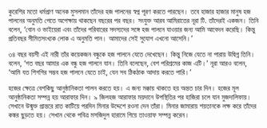 কুরেশির মতো ধর্মপ্রাণ অনেক মুসলমান তাঁদের হজ পালনের স্বপ্ন পূরণ করতে পারছেন। তবে হাজার হাজার মানুষ হজ পালনের অনুমতি পেতে অপেক্ষায় থাকছেন বছরের পর বছর। সংযুক্ত আরব আমিরাতের নূরা টি. তাঁদেরই একজন। তিনি বলেন, ‘বোন ও ভাইয়েরা এবং তাঁদের পরিবারের সদস্যদের সঙ্গে হজ পালনে যাওয়ার জন্য আমি আবেদন করেছি। কিন্তু প্রতিবছর সীমিতসংখ্যক লোক এ অনুমতি পান। আমাদের সেই সুযোগ এখনো আসেনি।’

৩৪ বছর বয়সী এই নারী তাঁর কয়েকজন বন্ধুকে হজ পালনে যেতে দেখেছেন। কিন্তু নিজে যেতে না পারায় উদ্বিগ্ন তিনি। বলেন, ‘গত বছর আমার এক বন্ধু হজ পালনে যান। তিনি বলেছেন, বেশ পরিশ্রমের কাজ এটি।’ নূরা আরও বলেন, ‘আমি যত শিগগির সম্ভব হজ পালনে যেতে চাই, যেন সব ঠিকঠাক আদায় করতে পারি।’

হজের ক্ষেত্রে বেশকিছু আনুষ্ঠানিকতা পালন করতে হয়। এ জন্য মক্কায় থাকতে হয় অন্তত চার দিন। হজের মূল আনুষ্ঠানিকতা সম্পন্ন হয় আরাফার দিন। ৯ জিলহজ আরাফার ময়দানে উপস্থিতির পর হাজিরা চলে যান মুজদালিফায়। সেখানে উন্মুক্ত প্রান্তরে রাত কাটিয়ে পরদিন মিনার উদ্দেশে রওনা দেন তাঁরা। মিনার জামারায় শয়তানকে লক্ষ করে তাঁদের কঙ্কর ছুড়তে হয়। সেখান থেকে পবিত্র মসজিদুল হারামে গিয়ে তাওয়াফ সম্পন্ন করেন।

